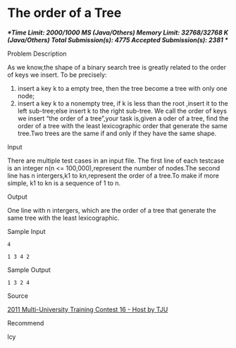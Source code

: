 # The order of a Tree

***\*Time Limit: 2000/1000 MS (Java/Others)  Memory Limit: 32768/32768 K (Java/Others)
Total Submission(s): 4775  Accepted Submission(s): 2381
\****



Problem Description

As we know,the shape of a binary search tree is greatly related to the order of keys we insert. To be precisely:
1. insert a key k to a empty tree, then the tree become a tree with
only one node;
2. insert a key k to a nonempty tree, if k is less than the root ,insert
it to the left sub-tree;else insert k to the right sub-tree.
We call the order of keys we insert “the order of a tree”,your task is,given a oder of a tree, find the order of a tree with the least lexicographic order that generate the same tree.Two trees are the same if and only if they have the same shape.

Input

There are multiple test cases in an input file. The first line of each testcase is an integer n(n <= 100,000),represent the number of nodes.The second line has n intergers,k1 to kn,represent the order of a tree.To make if more simple, k1 to kn is a sequence of 1 to n.

Output

One line with n intergers, which are the order of a tree that generate the same tree with the least lexicographic.


Sample Input

```
4

1 3 4 2
```

Sample Output

```
1 3 2 4
```

Source

[2011 Multi-University Training Contest 16 - Host by TJU](http://acm.hdu.edu.cn/search.php?field=problem&key=2011+Multi-University+Training+Contest+16+-+Host+by+TJU&source=1&searchmode=source)

Recommend

lcy